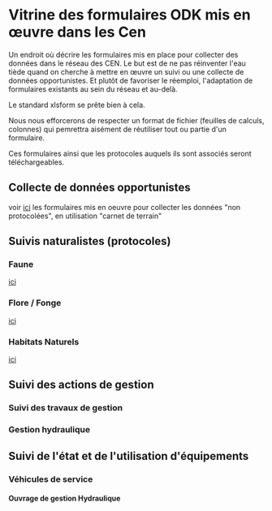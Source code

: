 # Vitrine des formulaires ODK mis en œuvre dans les Cen

Un endroit où décrire les formulaires mis en place pour collecter des données dans le réseau des CEN.
Le but est de ne pas réinventer l'eau tiède quand on cherche à mettre en œuvre un suivi ou une collecte de données opportunistes.
Et plutôt de favoriser le réemploi, l'adaptation de formulaires existants au sein du réseau et au-delà.

Le standard xlsform se prête bien à cela.

Nous nous efforcerons de respecter un format de fichier (feuilles de calculs, colonnes) qui pemrettra aisément de réutiliser tout ou partie d'un formulaire.

Ces formulaires ainsi que les protocoles auquels ils sont associés seront téléchargeables.

## Collecte de données opportunistes
voir [ici](collecte-donnees-opportunistes.md) les formulaires mis en oeuvre pour collecter les données "non protocolées", en utilisation "carnet de terrain"
## Suivis naturalistes (protocoles)
### Faune
[ici](suivis-faune.md)
### Flore / Fonge
[ici](suivis-flore-fonge.md)
### Habitats Naturels
[ici](suivis-hanitats-naturels.md)

## Suivi des actions de gestion
### Suivi des travaux de gestion
### Gestion hydraulique

## Suivi de l'état et de l'utilisation d'équipements
### Véhicules de service
#### Ouvrage de gestion Hydraulique
